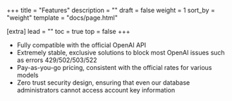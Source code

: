 +++
title = "Features"
description = ""
draft = false
weight = 1
sort_by = "weight"
template = "docs/page.html"

[extra]
lead = ""
toc = true
top = false
+++

- Fully compatible with the official OpenAI API
- Extremely stable, exclusive solutions to block most OpenAI issues such as errors 429/502/503/522
- Pay-as-you-go pricing, consistent with the official rates for various models
- Zero trust security design, ensuring that even our database administrators cannot access account key information
